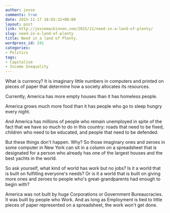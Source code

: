```yaml
---
author: jesse
comments: true
date: 2015-11-17 18:03:32+00:00
layout: post
link: http://jessemackinnon.com/2015/11/need-in-a-land-of-plenty/
slug: need-in-a-land-of-plenty
title: Need in a land of Plenty.
wordpress_id: 241
categories:
- Politics
tags:
- Capitalism
- Income Inequality
---
```


What is currency? It is imaginary little numbers in computers and printed on pieces of paper that determine how a society allocates its resources.

Currently, America has more empty houses than it has homeless people.

America grows much more food than it has people who go to sleep hungry every night.




And America has millions of people who remain unemployed in spite of the fact that we have so much to do in this country: roads that need to be fixed, children who need to be educated, and people that need to be defended.

But these things don't happen. Why? So those imaginary ones and zeroes in some computer in New York can sit in a column on a spreadsheet that is designated for a person who already has one of the largest houses and the best yachts in the world.

So ask yourself, what kind of world has work but no jobs? Is it a world that is built on fulfilling everyone's needs? Or is it a world that is built on giving more ones and zeroes to people who's great-grandparents had enough to begin with?

America was not built by huge Corporations or Government Bureaucracies. It was built by people who Work. And as long as Employment is tied to little pieces of paper represented on a spreadsheet, the work won't get done.


